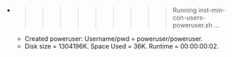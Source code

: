 * >>>>>>>>> Running inst-min-con-users-poweruser.sh ...
  * Created poweruser: Username/pwd = poweruser/poweruser.
  * Disk size = 1304196K. Space Used = 36K. Runtime = 00:00:00:02.
